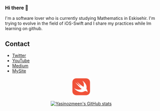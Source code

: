 ### Hi there 👋
I'm a software lover who is currently studying Mathematics in Eskisehir. I'm trying to evolve in the field of iOS-Swift and I share my practices while Im learning on github.

## Contact
- [Twitter](https://twitter.com/yasinozmeen)
- [YouTube](https://www.youtube.com/channel/UCo83UrmkpPxZXDCw-IkyBBw)
- [Medium](http://yasinozmeen.medium.com)
- [MySite](yasinozmeen.dev)

<div align="center">


  <p><a href="https://developer.apple.com/swift/" target="_blank" rel="noreferrer"> <img src="https://raw.githubusercontent.com/devicons/devicon/master/icons/swift/swift-original.svg" alt="swift" width="60" height="60"/> 
</a> </p>
  
  
  [![Yasinozmeen's GitHub stats](https://github-readme-stats.vercel.app/api?username=yasinozmeen&hide=contribs,prs,issues&show_icons=true&theme=radical&title_color=eace5f&bg_color=DEG,cf6856,8a528f&text_color=F8F8F8)](https://github.com/anuraghazra/github-readme-stats)

<div>

